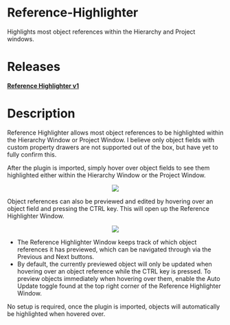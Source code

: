 # Reference-Highlighter
Highlights most object references within the Hierarchy and Project windows.

# Releases

**[Reference Highlighter v1](https://i.imgur.com/Q2M77Oy.gif)**

# Description

Reference Highlighter allows most object references to be highlighted within the Hierarchy Window or Project Window. I believe only object fields with custom property drawers are not supported out of the box, but have yet to fully confirm this.

After the plugin is imported, simply hover over object fields to see them highlighted either within the Hierarchy Window or the Project Window.

<p align="center"><img src="https://i.imgur.com/8MWkx5d.gif"></p>

Object references can also be previewed and edited by hovering over an object field and pressing the CTRL key. This will open up the Reference Highlighter Window.

<p align="center"><img src="https://i.imgur.com/Q2M77Oy.gif"></p>

- The Reference Highlighter Window keeps track of which object references it has previewed, which can be navigated through via the Previous and Next buttons.
- By default, the currently previewed object will only be updated when hovering over an object reference while the CTRL key is pressed. To preview objects immediately when hovering over them, enable the Auto Update toggle found at the top right corner of the Reference Highlighter Window.

No setup is required, once the plugin is imported, objects will automatically be highlighted when hovered over.
